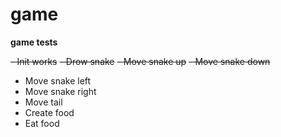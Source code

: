 # game

**game tests**

  ~~- Init works~~
  ~~- Drow snake~~
  ~~- Move snake up~~
  ~~- Move snake down~~
  - Move snake left
  - Move snake right
  - Move tail
  - Create food
  - Eat food
 

 

